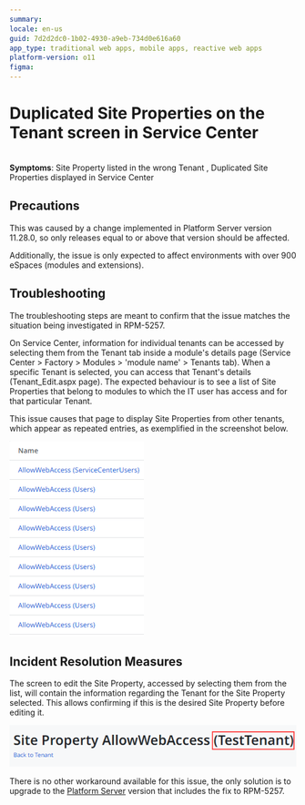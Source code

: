 ```yaml
---
summary: 
locale: en-us
guid: 7d2d2dc0-1b02-4930-a9eb-734d0e616a60
app_type: traditional web apps, mobile apps, reactive web apps
platform-version: o11
figma:
---
```


<h1>Duplicated Site Properties on the Tenant screen in Service Center</h1>

<p><br/>
<strong>Symptoms</strong>: Site Property listed in the wrong Tenant , Duplicated Site Properties displayed in Service Center</p>

<h2>Precautions</h2>

<p>This was caused by a change implemented in Platform Server version 11.28.0, so only releases equal to or above that version should be affected.</p>

<p>Additionally, the issue is only expected to affect environments with over 900 eSpaces (modules and extensions).</p>

<h2>Troubleshooting</h2>

<p>The troubleshooting steps are meant to confirm that the issue matches the situation being investigated in RPM-5257.</p>

<p>On Service Center, information for individual tenants can be accessed by selecting them from the Tenant tab inside a module's details page (Service Center &gt; Factory &gt; Modules &gt; 'module name' &gt; Tenants tab). When a specific Tenant is selected, you can access that Tenant's details (Tenant_Edit.aspx page). The expected behaviour is to see a list of Site Properties that belong to modules to which the IT user has access and for that particular Tenant.</p>

<p>This issue causes that page to display Site Properties from other tenants, which appear as repeated entries, as exemplified in the screenshot below.</p>

![Screenshot showing duplicated site properties listed in Service Center.](images/im-image-ck-6d461f8e-683b-4b4d-b947-039210d808c6.png "Duplicated Site Properties in Service Center")

<h2>Incident Resolution Measures</h2>

<p>The screen to edit the Site Property, accessed by selecting them from the list, will contain the information regarding the Tenant for the Site Property selected. This allows confirming if this is the desired Site Property before editing it. </p>

![Screenshot showing the details of a site property in Service Center, highlighting the tenant name.](images/im-image-ck-8e97bc9f-8a55-4284-8cc7-51cc08cb550c.png "Site Property Details in Service Center")

<p>There is no other workaround available for this issue, the only solution is to upgrade to the <a href="https://success.outsystems.com/Support/Release_Notes/11/Platform_Server/">Platform Server</a> version that includes the fix to RPM-5257. </p>
